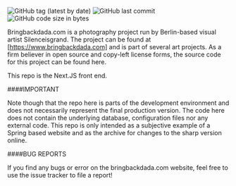 ![GitHub tag (latest by date)](https://img.shields.io/github/v/tag/mydogspies/bringbackdada-front) ![GitHub last commit](https://img.shields.io/github/last-commit/mydogspies/bringbackdada-front) ![GitHub code size in bytes](https://img.shields.io/github/languages/code-size/mydogspies/bringbackdada-front) 

Bringbackdada.com is a photography project run by Berlin-based visual artist Silenceisgrand.
The project can be found at [https://www.bringbackdada.com] and is part of several art
projects. As a firm believer in open source and copy-left license forms, the source code for
this project can be found here.

This repo is the Next.JS front end.

####IMPORTANT

Note though that the repo here is parts of the development
environment and does not necessarily represent the final production version. The code here does not
contain the underlying database, configuration files nor any external code. This repo is only intended
as a subjective example of a Spring based website and as the archive for changes to
the sharp version online.

####BUG REPORTS

If you find any bugs or error on the bringbackdada.com website, feel free to use the issue tracker
to file a report!
